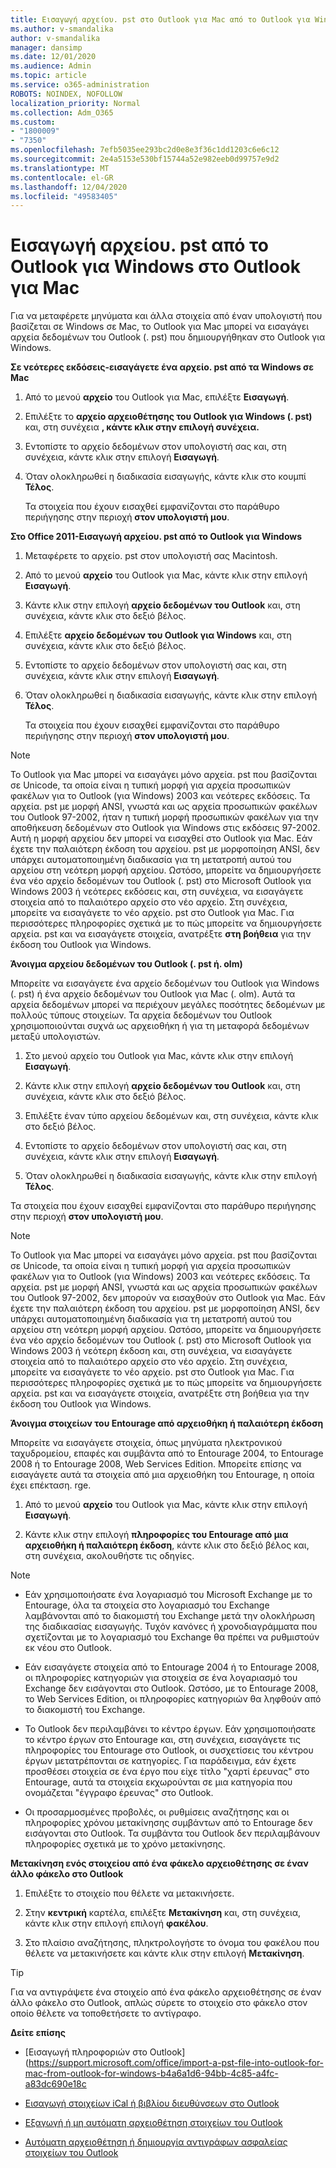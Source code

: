 ```yaml
---
title: Εισαγωγή αρχείου. pst στο Outlook για Mac από το Outlook για Windows
ms.author: v-smandalika
author: v-smandalika
manager: dansimp
ms.date: 12/01/2020
ms.audience: Admin
ms.topic: article
ms.service: o365-administration
ROBOTS: NOINDEX, NOFOLLOW
localization_priority: Normal
ms.collection: Adm_O365
ms.custom:
- "1800009"
- "7350"
ms.openlocfilehash: 7efb5035ee293bc2d0e8e3f36c1dd1203c6e6c12
ms.sourcegitcommit: 2e4a5153e530bf15744a52e982eeb0d99757e9d2
ms.translationtype: MT
ms.contentlocale: el-GR
ms.lasthandoff: 12/04/2020
ms.locfileid: "49583405"
---
```

# <a name="import-a-pst-file-from-outlook-for-windows-to-outlook-for-mac"></a>Εισαγωγή αρχείου. pst από το Outlook για Windows στο Outlook για Mac 

Για να μεταφέρετε μηνύματα και άλλα στοιχεία από έναν υπολογιστή που βασίζεται σε Windows σε Mac, το Outlook για Mac μπορεί να εισαγάγει αρχεία δεδομένων του Outlook (. pst) που δημιουργήθηκαν στο Outlook για Windows.

**Σε νεότερες εκδόσεις-εισαγάγετε ένα αρχείο. pst από τα Windows σε Mac**

1. Από το μενού **αρχείο** του Outlook για Mac, επιλέξτε **Εισαγωγή**.

2. Επιλέξτε το **αρχείο αρχειοθέτησης του Outlook για Windows (. pst)** και, στη συνέχεια **, κάντε κλικ στην επιλογή συνέχεια.**

3. Εντοπίστε το αρχείο δεδομένων στον υπολογιστή σας και, στη συνέχεια, κάντε κλικ στην επιλογή **Εισαγωγή**.

4. Όταν ολοκληρωθεί η διαδικασία εισαγωγής, κάντε κλικ στο κουμπί **Τέλος**.

   Τα στοιχεία που έχουν εισαχθεί εμφανίζονται στο παράθυρο περιήγησης στην περιοχή **στον υπολογιστή μου**.


**Στο Office 2011-Εισαγωγή αρχείου. pst από το Outlook για Windows**

1. Μεταφέρετε το αρχείο. pst στον υπολογιστή σας Macintosh.

2. Από το μενού **αρχείο** του Outlook για Mac, κάντε κλικ στην επιλογή **Εισαγωγή**.

3. Κάντε κλικ στην επιλογή **αρχείο δεδομένων του Outlook** και, στη συνέχεια, κάντε κλικ στο δεξιό βέλος.

4. Επιλέξτε **αρχείο δεδομένων του Outlook για Windows** και, στη συνέχεια, κάντε κλικ στο δεξιό βέλος.

5. Εντοπίστε το αρχείο δεδομένων στον υπολογιστή σας και, στη συνέχεια, κάντε κλικ στην επιλογή **Εισαγωγή**.

6. Όταν ολοκληρωθεί η διαδικασία εισαγωγής, κάντε κλικ στην επιλογή **Τέλος**.

   Τα στοιχεία που έχουν εισαχθεί εμφανίζονται στο παράθυρο περιήγησης στην περιοχή **στον υπολογιστή μου**.

> [!NOTE]
> Το Outlook για Mac μπορεί να εισαγάγει μόνο αρχεία. pst που βασίζονται σε Unicode, τα οποία είναι η τυπική μορφή για αρχεία προσωπικών φακέλων για το Outlook (για Windows) 2003 και νεότερες εκδόσεις. Τα αρχεία. pst με μορφή ANSI, γνωστά και ως αρχεία προσωπικών φακέλων του Outlook 97-2002, ήταν η τυπική μορφή προσωπικών φακέλων για την αποθήκευση δεδομένων στο Outlook για Windows στις εκδόσεις 97-2002. Αυτή η μορφή αρχείου δεν μπορεί να εισαχθεί στο Outlook για Mac. Εάν έχετε την παλαιότερη έκδοση του αρχείου. pst με μορφοποίηση ANSI, δεν υπάρχει αυτοματοποιημένη διαδικασία για τη μετατροπή αυτού του αρχείου στη νεότερη μορφή αρχείου. Ωστόσο, μπορείτε να δημιουργήσετε ένα νέο αρχείο δεδομένων του Outlook (. pst) στο Microsoft Outlook για Windows 2003 ή νεότερες εκδόσεις και, στη συνέχεια, να εισαγάγετε στοιχεία από το παλαιότερο αρχείο στο νέο αρχείο. Στη συνέχεια, μπορείτε να εισαγάγετε το νέο αρχείο. pst στο Outlook για Mac. Για περισσότερες πληροφορίες σχετικά με το πώς μπορείτε να δημιουργήσετε αρχεία. pst και να εισαγάγετε στοιχεία, ανατρέξτε **στη βοήθεια** για την έκδοση του Outlook για Windows.

**Άνοιγμα αρχείου δεδομένων του Outlook (. pst ή. olm)**

Μπορείτε να εισαγάγετε ένα αρχείο δεδομένων του Outlook για Windows (. pst) ή ένα αρχείο δεδομένων του Outlook για Mac (. olm). Αυτά τα αρχεία δεδομένων μπορεί να περιέχουν μεγάλες ποσότητες δεδομένων με πολλούς τύπους στοιχείων. Τα αρχεία δεδομένων του Outlook χρησιμοποιούνται συχνά ως αρχειοθήκη ή για τη μεταφορά δεδομένων μεταξύ υπολογιστών.

1. Στο μενού αρχείο του Outlook για Mac, κάντε κλικ στην επιλογή **Εισαγωγή**.

2. Κάντε κλικ στην επιλογή **αρχείο δεδομένων του Outlook** και, στη συνέχεια, κάντε κλικ στο δεξιό βέλος.

3. Επιλέξτε έναν τύπο αρχείου δεδομένων και, στη συνέχεια, κάντε κλικ στο δεξιό βέλος.

4. Εντοπίστε το αρχείο δεδομένων στον υπολογιστή σας και, στη συνέχεια, κάντε κλικ στην επιλογή **Εισαγωγή**.

5. Όταν ολοκληρωθεί η διαδικασία εισαγωγής, κάντε κλικ στην επιλογή **Τέλος**.

Τα στοιχεία που έχουν εισαχθεί εμφανίζονται στο παράθυρο περιήγησης στην περιοχή **στον υπολογιστή μου**.

> [!NOTE]
> Το Outlook για Mac μπορεί να εισαγάγει μόνο αρχεία. pst που βασίζονται σε Unicode, τα οποία είναι η τυπική μορφή για αρχεία προσωπικών φακέλων για το Outlook (για Windows) 2003 και νεότερες εκδόσεις. Τα αρχεία. pst με μορφή ANSI, γνωστά και ως αρχεία προσωπικών φακέλων του Outlook 97-2002, δεν μπορούν να εισαχθούν στο Outlook για Mac. Εάν έχετε την παλαιότερη έκδοση του αρχείου. pst με μορφοποίηση ANSI, δεν υπάρχει αυτοματοποιημένη διαδικασία για τη μετατροπή αυτού του αρχείου στη νεότερη μορφή αρχείου. Ωστόσο, μπορείτε να δημιουργήσετε ένα νέο αρχείο δεδομένων του Outlook (. pst) στο Microsoft Outlook για Windows 2003 ή νεότερη έκδοση και, στη συνέχεια, να εισαγάγετε στοιχεία από το παλαιότερο αρχείο στο νέο αρχείο. Στη συνέχεια, μπορείτε να εισαγάγετε το νέο αρχείο. pst στο Outlook για Mac. Για περισσότερες πληροφορίες σχετικά με το πώς μπορείτε να δημιουργήσετε αρχεία. pst και να εισαγάγετε στοιχεία, ανατρέξτε στη βοήθεια για την έκδοση του Outlook για Windows. 

**Άνοιγμα στοιχείων του Entourage από αρχειοθήκη ή παλαιότερη έκδοση**

Μπορείτε να εισαγάγετε στοιχεία, όπως μηνύματα ηλεκτρονικού ταχυδρομείου, επαφές και συμβάντα από το Entourage 2004, το Entourage 2008 ή το Entourage 2008, Web Services Edition. Μπορείτε επίσης να εισαγάγετε αυτά τα στοιχεία από μια αρχειοθήκη του Entourage, η οποία έχει επέκταση. rge.

1. Από το μενού **αρχείο** του Outlook για Mac, κάντε κλικ στην επιλογή **Εισαγωγή**.

2. Κάντε κλικ στην επιλογή **πληροφορίες του Entourage από μια αρχειοθήκη ή παλαιότερη έκδοση**, κάντε κλικ στο δεξιό βέλος και, στη συνέχεια, ακολουθήστε τις οδηγίες.

> [!NOTE]
- Εάν χρησιμοποιήσατε ένα λογαριασμό του Microsoft Exchange με το Entourage, όλα τα στοιχεία στο λογαριασμό του Exchange λαμβάνονται από το διακομιστή του Exchange μετά την ολοκλήρωση της διαδικασίας εισαγωγής. Τυχόν κανόνες ή χρονοδιαγράμματα που σχετίζονται με το λογαριασμό του Exchange θα πρέπει να ρυθμιστούν εκ νέου στο Outlook.

- Εάν εισαγάγετε στοιχεία από το Entourage 2004 ή το Entourage 2008, οι πληροφορίες κατηγοριών για στοιχεία σε ένα λογαριασμό του Exchange δεν εισάγονται στο Outlook. Ωστόσο, με το Entourage 2008, το Web Services Edition, οι πληροφορίες κατηγοριών θα ληφθούν από το διακομιστή του Exchange.

- Το Outlook δεν περιλαμβάνει το κέντρο έργων. Εάν χρησιμοποιήσατε το κέντρο έργων στο Entourage και, στη συνέχεια, εισαγάγετε τις πληροφορίες του Entourage στο Outlook, οι συσχετίσεις του κέντρου έργων μετατρέπονται σε κατηγορίες. Για παράδειγμα, εάν έχετε προσθέσει στοιχεία σε ένα έργο που είχε τίτλο "χαρτί έρευνας" στο Entourage, αυτά τα στοιχεία εκχωρούνται σε μια κατηγορία που ονομάζεται "έγγραφο έρευνας" στο Outlook.

- Οι προσαρμοσμένες προβολές, οι ρυθμίσεις αναζήτησης και οι πληροφορίες χρόνου μετακίνησης συμβάντων από το Entourage δεν εισάγονται στο Outlook. Τα συμβάντα του Outlook δεν περιλαμβάνουν πληροφορίες σχετικά με το χρόνο μετακίνησης.

**Μετακίνηση ενός στοιχείου από ένα φάκελο αρχειοθέτησης σε έναν άλλο φάκελο στο Outlook**

1. Επιλέξτε το στοιχείο που θέλετε να μετακινήσετε.

2. Στην **κεντρική** καρτέλα, επιλέξτε **Μετακίνηση** και, στη συνέχεια, κάντε κλικ στην επιλογή επιλογή **φακέλου**.

3. Στο πλαίσιο αναζήτησης, πληκτρολογήστε το όνομα του φακέλου που θέλετε να μετακινήσετε και κάντε κλικ στην επιλογή **Μετακίνηση**.

> [!TIP]
> Για να αντιγράψετε ένα στοιχείο από ένα φάκελο αρχειοθέτησης σε έναν άλλο φάκελο στο Outlook, απλώς σύρετε το στοιχείο στο φάκελο στον οποίο θέλετε να τοποθετήσετε το αντίγραφο.

**Δείτε επίσης**

- [Εισαγωγή πληροφοριών στο Outlook] (https://support.microsoft.com/office/import-a-pst-file-into-outlook-for-mac-from-outlook-for-windows-b4a6a1d6-94bb-4c85-a4fc-a83dc690e18c

- [Εισαγωγή στοιχείων iCal ή βιβλίου διευθύνσεων στο Outlook](https://support.microsoft.com/office/import-ical-or-address-book-items-into-outlook-for-mac-0450a248-6a40-4f84-ba9c-6c545bc11639)


- [Εξαγωγή ή μη αυτόματη αρχειοθέτηση στοιχείων του Outlook](https://support.microsoft.com/office/export-items-to-an-archive-file-in-outlook-for-mac-281a62bf-cc42-46b1-9ad5-6bda80ca3106)

- [Αυτόματη αρχειοθέτηση ή δημιουργία αντιγράφων ασφαλείας στοιχείων του Outlook](https://support.microsoft.com/office/automatically-archive-or-back-up-outlook-for-mac-items-441fcce5-2262-4b64-ac8c-fa949df989f5)
